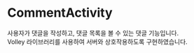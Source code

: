 # CommentActivity
사용자가 댓글을 작성하고, 댓글 목록을 볼 수 있는 댓글 기능입니다. </br>
Volley 라이브러리를 사용하여 서버와 상호작용하도록 구현하였습니다.
